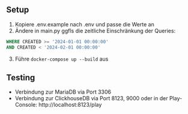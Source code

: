 ## Setup

1. Kopiere .env.example nach .env und passe die Werte an
2. Ändere in main.py ggfls die zeitliche Einschränkung der Queries:
```sql
WHERE CREATED >= '2024-01-01 00:00:00'
AND CREATED < '2024-02-01 00:00:00'
```
3. Führe `docker-compose up --build` aus

## Testing
- Verbindung zur MariaDB via Port 3306
- Verbindung zur ClickhouseDB via Port 8123, 9000 oder in der Play-Console: http://localhost:8123/play
